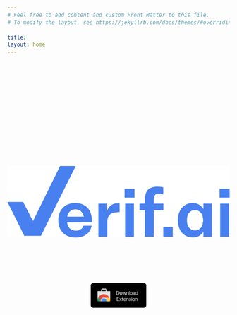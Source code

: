 ```yaml
---
# Feel free to add content and custom Front Matter to this file.
# To modify the layout, see https://jekyllrb.com/docs/themes/#overriding-theme-defaults

title: 
layout: home
---
```

<style>
    .main {
        margin: 250px auto;
        position: center;
    }

    .logo {
        top: 0;
        left: 0;
        min-width: 100%;
        min-height: 100%;
        width: auto;
        height: auto;
        /* z-index: -1; */
    }

    .download {
        margin: 100px;
        display: block;
        width: 25%;
        margin-left: auto;
        margin-right: auto;
    }

</style>

<div class="main">
    <img src="/images/index/verifai_logo.svg" class="logo">
    <a href="https://chromewebstore.google.com/">
        <img src="/images/index/download_now.svg" class="download">
    </a>
<div>


